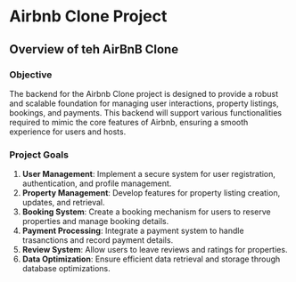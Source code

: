 # Airbnb Clone Project
## Overview of teh AirBnB Clone
### Objective
The backend for the Airbnb Clone project is designed to provide a robust and scalable foundation for managing user interactions,
property listings, bookings, and payments. This backend will support various functionalities required to mimic the core features
of Airbnb, ensuring a smooth experience for users and hosts.

### Project Goals
1. **User Management**: Implement a secure system for user registration, authentication, and profile management.  
2. **Property Management**: Develop features for property listing creation, updates, and retrieval.  
3. **Booking System**: Create a booking mechanism for users to reserve properties and manage booking details.  
4. **Payment Processing**: Integrate a payment system to handle trasanctions and record payment details.  
5. **Review System**: Allow users to leave reviews and ratings for properties.  
6. **Data Optimization**: Ensure efficient data retrieval and storage through database optimizations.  

